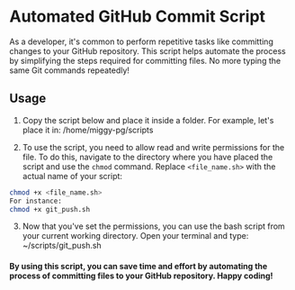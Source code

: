 # Automated GitHub Commit Script

As a developer, it's common to perform repetitive tasks like committing changes to your GitHub repository. This script helps automate the process by simplifying the steps required for committing files. No more typing the same Git commands repeatedly!

## Usage

1. Copy the script below and place it inside a folder. For example, let's place it in: /home/miggy-pg/scripts

2. To use the script, you need to allow read and write permissions for the file. To do this, navigate to the directory where you have placed the script and use the `chmod` command. Replace `<file_name.sh>` with the actual name of your script:

```bash
chmod +x <file_name.sh>
For instance:
chmod +x git_push.sh
```

3. Now that you've set the permissions, you can use the bash script from your current working directory. Open your terminal and type: ~/scripts/git_push.sh

#### By using this script, you can save time and effort by automating the process of committing files to your GitHub repository. Happy coding!
